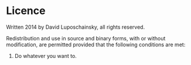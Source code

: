 Licence
=======

Written 2014 by David Luposchainsky, all rights reserved.

Redistribution and use in source and binary forms, with or without modification,
are permitted provided that the following conditions are met:

  1. Do whatever you want to.
